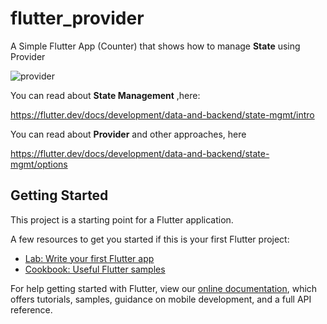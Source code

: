 # flutter_provider

A Simple Flutter App (Counter) that shows how to manage **State** using Provider 

![provider](https://user-images.githubusercontent.com/36349126/122753622-d2e1be80-d292-11eb-88c5-4afa1a929cb4.png)

You can read about **State Management** ,here: 

https://flutter.dev/docs/development/data-and-backend/state-mgmt/intro


You can read about **Provider** and other approaches, here 

https://flutter.dev/docs/development/data-and-backend/state-mgmt/options
## Getting Started

This project is a starting point for a Flutter application.

A few resources to get you started if this is your first Flutter project:

- [Lab: Write your first Flutter app](https://flutter.dev/docs/get-started/codelab)
- [Cookbook: Useful Flutter samples](https://flutter.dev/docs/cookbook)

For help getting started with Flutter, view our
[online documentation](https://flutter.dev/docs), which offers tutorials,
samples, guidance on mobile development, and a full API reference.
